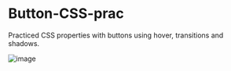 # Button-CSS-prac
Practiced CSS properties with buttons using hover, transitions and shadows.

![image](https://github.com/user-attachments/assets/6ae4cea4-a0fe-48ba-9e1e-012fd5d69bad)



